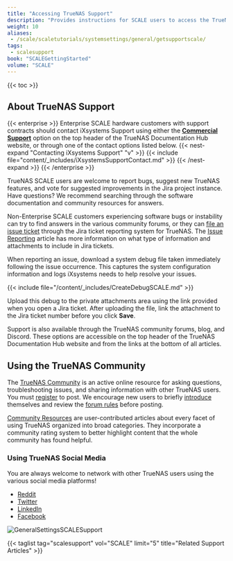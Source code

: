 ```yaml
---
title: "Accessing TrueNAS Support"
description: "Provides instructions for SCALE users to access the TrueNAS Community and Social Media, get system support, and report problems though the SCALE UI."
weight: 10
aliases:
 - /scale/scaletutorials/systemsettings/general/getsupportscale/
tags:
 - scalesupport
book: "SCALEGettingStarted"
volume: "SCALE"
---
```


{{< toc >}}

## About TrueNAS Support

{{< enterprise >}}
Enterprise SCALE hardware customers with support contracts should contact iXsystems Support using either the **[Commercial Support](https://www.truenas.com/commercial-support/)** option on the top header of the TrueNAS Documentation Hub website, or through one of the contact options listed below.
{{< nest-expand "Contacting iXsystems Support" "v" >}}
{{< include file="content/_includes/iXsystemsSupportContact.md" >}}
{{< /nest-expand >}}
{{< /enterprise >}}

TrueNAS SCALE users are welcome to report bugs, suggest new TrueNAS features, and vote for suggested improvements in the Jira project instance.
Have questions? We recommend searching through the software documentation and community resources for answers.

Non-Enterprise SCALE customers experiencing software bugs or instability can try to find answers in the various community forums, or they can [file an issue ticket](https://www.truenas.com/docs/contributing/issuereporting/) through the Jira ticket reporting system for TrueNAS.
The [Issue Reporting](https://www.truenas.com/docs/contributing/issuereporting/jiraissuereporting/) article has more information on what type of information and attachments to include in Jira tickets.

When reporting an issue, download a system debug file taken immediately following the issue occurrence.
This captures the system configuration information and logs iXsystems needs to help resolve your issues.

{{< include file="/content/_includes/CreateDebugSCALE.md" >}}

Upload this debug to the private attachments area using the link provided when you open a Jira ticket.
After uploading the file, link the attachment to the Jira ticket number before you click **Save**.

Support is also available through the TrueNAS community forums, blog, and Discord.
These options are accessible on the top header of the TrueNAS Documentation Hub website and from the links at the bottom of all articles.

## Using the TrueNAS Community
The [TrueNAS Community](https://www.truenas.com/community/) is an active online resource for asking questions, troubleshooting issues, and sharing information with other TrueNAS users.
You must [register](https://www.truenas.com/community/register/) to post.
We encourage new users to briefly [introduce](https://www.truenas.com/community/forums/introductions.25/) themselves and review the [forum rules](https://www.truenas.com/community/threads/forum-rules.45124/) before posting.

[Community Resources](https://www.truenas.com/community/resources/) are user-contributed articles about every facet of using TrueNAS organized into broad categories. They incorporate a community rating system to better highlight content that the whole community has found helpful.

### Using TrueNAS Social Media

You are always welcome to network with other TrueNAS users using the various social media platforms!

* [Reddit](https://www.reddit.com/r/truenas/)
* [Twitter](https://twitter.com/TrueNAS)
* [LinkedIn](https://www.linkedin.com/groups/3903140/)
* [Facebook](https://www.facebook.com/freenascommunity)

![GeneralSettingsSCALESupport](/images/SCALE/SystemSettings/SystemGeneralSupportWidget.png "SCALE General Settings Support View")

{{< taglist tag="scalesupport" vol="SCALE" limit="5" title="Related Support Articles" >}}

